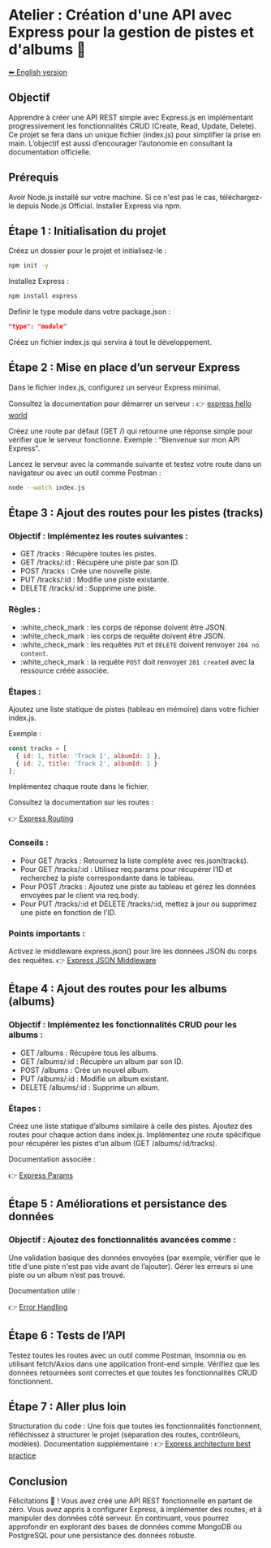 # Atelier : Création d'une API avec Express pour la gestion de pistes et d'albums 🎵

[⬅ English version](./)

## Objectif
Apprendre à créer une API REST simple avec Express.js en implémentant progressivement les fonctionnalités CRUD (Create, Read, Update, Delete). Ce projet se fera dans un unique fichier (index.js) pour simplifier la prise en main. L’objectif est aussi d’encourager l’autonomie en consultant la documentation officielle.

## Prérequis
Avoir Node.js installé sur votre machine. Si ce n'est pas le cas, téléchargez-le depuis Node.js Official.
Installer Express via npm.


## Étape 1 : Initialisation du projet
Créez un dossier pour le projet et initialisez-le :

```bash
npm init -y
```

Installez Express :

```bash
npm install express
```

Definir le type module dans votre package.json :
```json
"type": "module"
```


Créez un fichier index.js qui servira à tout le développement.

## Étape 2 : Mise en place d’un serveur Express
Dans le fichier index.js, configurez un serveur Express minimal.

Consultez la documentation pour démarrer un serveur :
👉 [express hello world](https://expressjs.com/en/starter/hello-world.html)

Créez une route par défaut (GET /) qui retourne une réponse simple pour vérifier que le serveur fonctionne.
Exemple : "Bienvenue sur mon API Express".

Lancez le serveur avec la commande suivante et testez votre route dans un navigateur ou avec un outil comme Postman :

```bash
node --watch index.js
```

## Étape 3 : Ajout des routes pour les pistes (tracks)

### Objectif : Implémentez les routes suivantes :

- GET /tracks : Récupère toutes les pistes.
- GET /tracks/:id : Récupère une piste par son ID.
- POST /tracks : Crée une nouvelle piste.
- PUT /tracks/:id : Modifie une piste existante.
- DELETE /tracks/:id : Supprime une piste.

### Règles :

- :white_check_mark : les corps de réponse doivent être JSON.
- :white_check_mark : les corps de requête doivent être JSON.
- :white_check_mark : les requêtes `PUT` et `DELETE` doivent renvoyer `204 no content`.
- :white_check_mark : la requête `POST` doit renvoyer `201 created` avec la ressource créée associée.

### Étapes :

Ajoutez une liste statique de pistes (tableau en mémoire) dans votre fichier index.js.

Exemple :

```js
const tracks = [
  { id: 1, title: 'Track 1', albumId: 1 },
  { id: 2, title: 'Track 2', albumId: 1 }
];
```

Implémentez chaque route dans le fichier.

Consultez la documentation sur les routes :

👉 [Express Routing](https://expressjs.com/en/guide/routing.html)

### Conseils :

- Pour GET /tracks : Retournez la liste complète avec res.json(tracks).
- Pour GET /tracks/:id : Utilisez req.params pour récupérer l’ID et recherchez la piste correspondante dans le tableau.
- Pour POST /tracks : Ajoutez une piste au tableau et gérez les données envoyées par le client via req.body.
- Pour PUT /tracks/:id et DELETE /tracks/:id, mettez à jour ou supprimez une piste en fonction de l'ID.

### Points importants :

Activez le middleware express.json() pour lire les données JSON du corps des requêtes.
👉 [Express JSON Middleware](https://masteringjs.io/tutorials/express/express-json)

## Étape 4 : Ajout des routes pour les albums (albums)

### Objectif : Implémentez les fonctionnalités CRUD pour les albums :

- GET /albums : Récupère tous les albums.
- GET /albums/:id : Récupère un album par son ID.
- POST /albums : Crée un nouvel album.
- PUT /albums/:id : Modifie un album existant.
- DELETE /albums/:id : Supprime un album.

### Étapes :

Créez une liste statique d’albums similaire à celle des pistes.
Ajoutez des routes pour chaque action dans index.js.
Implémentez une route spécifique pour récupérer les pistes d’un album (GET /albums/:id/tracks).

Documentation associée :

👉 [Express Params](https://dev.to/ericlecodeur/nodejs-express-partie-2-route-parameters-3n12)

## Étape 5 : Améliorations et persistance des données

### Objectif : Ajoutez des fonctionnalités avancées comme :

Une validation basique des données envoyées (par exemple, vérifier que le title d'une piste n'est pas vide avant de l’ajouter).
Gérer les erreurs si une piste ou un album n’est pas trouvé.

Documentation utile :

👉 [Error Handling](https://dev.to/srishtikprasad/error-handling-with-express-40pk)

## Étape 6 : Tests de l’API
Testez toutes les routes avec un outil comme Postman, Insomnia ou en utilisant fetch/Axios dans une application front-end simple.
Vérifiez que les données retournées sont correctes et que toutes les fonctionnalités CRUD fonctionnent.

## Étape 7 : Aller plus loin
Structuration du code : Une fois que toutes les fonctionnalités fonctionnent, réfléchissez à structurer le projet (séparation des routes, contrôleurs, modèles).
Documentation supplémentaire :
👉 [Express architecture best practice](https://blog.treblle.com/egergr/)

## Conclusion
Félicitations 🎉 ! Vous avez créé une API REST fonctionnelle en partant de zéro. Vous avez appris à configurer Express, à implémenter des routes, et à manipuler des données côté serveur. En continuant, vous pourrez approfondir en explorant des bases de données comme MongoDB ou PostgreSQL pour une persistance des données robuste.
